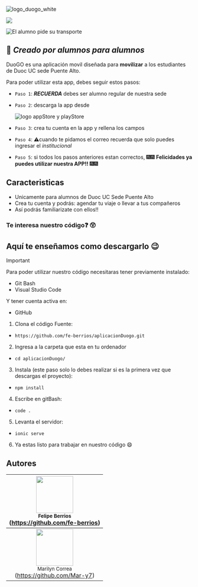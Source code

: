 ![logo_duogo_white](https://github.com/user-attachments/assets/20937f55-d2b0-4778-9447-05a179d5f264)

<p align="left">
   <img src="https://img.shields.io/badge/STATUS-EN%20DESAROLLO-purple">
</p>



![El alumno pide su transporte](https://github.com/user-attachments/assets/6568ecd3-8170-453a-bfab-577064680517)

## 🚗 _Creado por alumnos para alumnos_

DuoGO es una aplicación movil diseñada para **movilizar** a los estudiantes de Duoc UC sede Puente Alto.

Para poder utilizar esta app, debes seguir estos pasos:

- `Paso 1`: **_RECUERDA_** debes ser alumno regular de nuestra sede
- `Paso 2`: descarga la app desde

  ![logo appStore y playStore](https://github.com/user-attachments/assets/da098856-275e-4b16-926e-c7e59ef4d53a)

- `Paso 3`: crea tu cuenta en la app y rellena los campos
- `Paso 4`: ⚠️cuando te pidamos el correo recuerda que solo puedes ingresar el *institucional*
- `Paso 5`: si todos los pasos anteriores estan correctos, 🎆🎆 **Felicidades ya puedes utilizar nuestra APP!!** 🎆🎆

## Caracteristicas

- Unicamente para alumnos de Duoc UC Sede Puente Alto
- Crea tu cuenta y podrás: agendar tu viaje o llevar a tus compañeros
- Así podrás familiarizate con ellos!!


### Te interesa nuestro código❓ 😲
## Aquí te enseñamos como descargarlo 😉

> [!IMPORTANT]
> Para poder utilizar nuestro código necesitaras tener previamente instalado:
> - Git Bash
> - Visual Studio Code
>   
> Y tener cuenta activa en:
> - GitHub

1. Clona el código Fuente:
- `https://github.com/fe-berrios/aplicacionDuogo.git`
2. Ingresa a la carpeta que esta en tu ordenador
- `cd aplicacionDuogo/`
3. Instala (este paso solo lo debes realizar si es la primera vez que descargas el proyecto):
- `npm install`
4. Escribe en gitBash:
- `code .`
5. Levanta el servidor:
- `ionic serve`
6. Ya estas listo para trabajar en nuestro código 😄


## Autores

| <img src="https://avatars.githubusercontent.com/u/180475714?v=4" width=100><br><sub>Felipe Berrios</sub><br>(https://github.com/fe-berrios)
| :---: |
| <img src="https://avatars.githubusercontent.com/u/135190356?v=4" width=100><br><sub>Marilyn Correa</sub><br>(https://github.com/Mar-y7)

